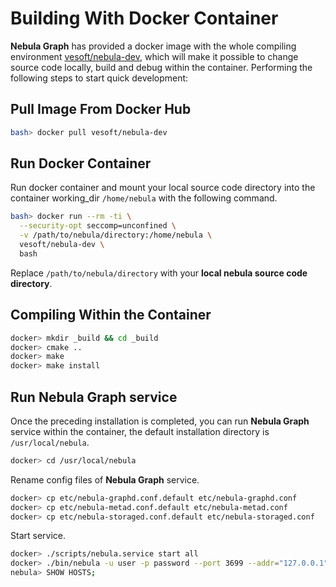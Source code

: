 # Building With Docker Container

**Nebula Graph** has provided a docker image with the whole compiling environment [vesoft/nebula-dev](https://hub.docker.com/r/vesoft/nebula-dev), which will make it possible to change source code locally, build and debug within the container. Performing the following steps to start quick development:

## Pull Image From Docker Hub

```bash
bash> docker pull vesoft/nebula-dev
```

## Run Docker Container

Run docker container and mount your local source code directory into the container working_dir `/home/nebula` with the following command.

```bash
bash> docker run --rm -ti \
  --security-opt seccomp=unconfined \
  -v /path/to/nebula/directory:/home/nebula \
  vesoft/nebula-dev \
  bash
```

Replace `/path/to/nebula/directory` with your **local nebula source code directory**.

## Compiling Within the Container

```bash
docker> mkdir _build && cd _build
docker> cmake ..
docker> make
docker> make install
```

## Run Nebula Graph service

Once the preceding installation is completed, you can run **Nebula Graph** service within the container, the default installation directory is `/usr/local/nebula`.

```bash
docker> cd /usr/local/nebula
```

Rename config files of **Nebula Graph** service.

```bash
docker> cp etc/nebula-graphd.conf.default etc/nebula-graphd.conf
docker> cp etc/nebula-metad.conf.default etc/nebula-metad.conf
docker> cp etc/nebula-storaged.conf.default etc/nebula-storaged.conf
```

Start service.

```bash
docker> ./scripts/nebula.service start all
docker> ./bin/nebula -u user -p password --port 3699 --addr="127.0.0.1"
nebula> SHOW HOSTS;
```

